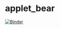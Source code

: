 # applet_bear
[![Binder](https://mybinder.org/badge_logo.svg)](https://mybinder.org/v2/gh/wishzx/applet_bear/master?urlpath=%2Fvoila%2Frender%2Ffastbook%2Fbear_applet%2Fapplet_bear.ipynb)
